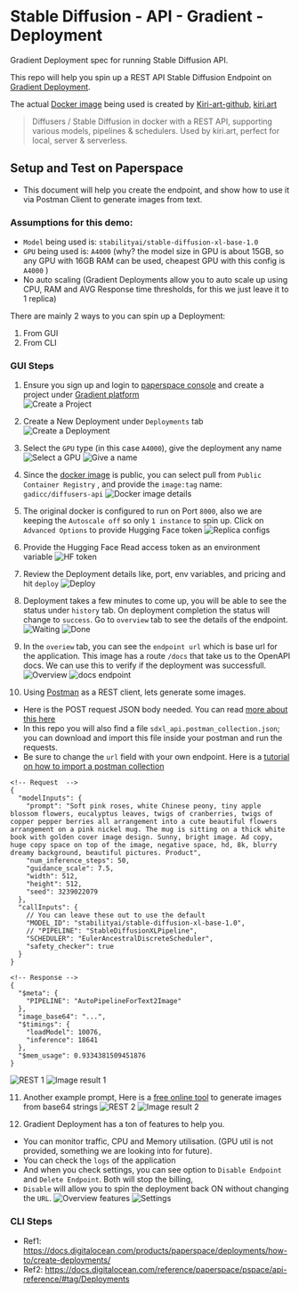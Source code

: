 # Stable Diffusion - API - Gradient - Deployment
Gradient Deployment spec for running Stable Diffusion API.

This repo will help you spin up a REST API Stable Diffusion Endpoint on [Gradient Deployment](https://www.paperspace.com/deployments).  

The actual [Docker image](https://hub.docker.com/r/gadicc/diffusers-api) being used is created by [Kiri-art-github](https://github.com/kiri-art/docker-diffusers-ap), [kiri.art](https://kiri.art/)

> Diffusers / Stable Diffusion in docker with a REST API, supporting various models, pipelines & schedulers. Used by kiri.art, perfect for local, server & serverless.


## Setup and Test on Paperspace 
- This document will help you create the endpoint, and show how to use it via Postman Client to generate images from text. 

### Assumptions for this demo:
- `Model` being used is: `stabilityai/stable-diffusion-xl-base-1.0` 
- `GPU` being used is: `A4000` (why? the model size in GPU is about 15GB, so any GPU with 16GB RAM can be used, cheapest GPU with this config is `A4000` )
- No auto scaling (Gradient Deployments allow you to auto scale up using CPU, RAM and AVG Response time thresholds, for this we just leave it to 1 replica)


There are mainly 2 ways to you can spin up a Deployment:
1. From GUI
2. From CLI

### GUI Steps 
1. Ensure you sign up and login to [paperspace console](https://console.paperspace.com/) and create a project under [Gradient platform](https://www.paperspace.com/deployments)  
![Create a Project](./docs/1_create_proj.png)

2. Create a New Deployment under `Deployments` tab
![Create a Deployment](./docs/2_create_deploy.png)

3. Select the `GPU` type (in this case `A4000`), give the deployment any name
![Select a GPU](./docs/3_select_gpu.png)
![Give a name](./docs/3_name.png)

4. Since the [docker image](https://hub.docker.com/r/gadicc/diffusers-api) is public, you can select pull from `Public Container Registry` , and provide the `image:tag` name: `gadicc/diffusers-api`
![Docker image details](./docs/4_img_port_scale.png)

5. The original docker is configured to run on Port `8000`, also we are keeping the `Autoscale off` so only `1 instance` to spin up. Click on `Advanced Options` to provide Hugging Face token
![Replica configs](./docs/5_adv_config.png)

6. Provide the Hugging Face Read access token as an environment variable
![HF token](./docs/6_hf_token.png)

7. Review the Deployment details like, port, env variables, and pricing and hit `deploy`
![Deploy](./docs/7_review_create.png)

8. Deployment takes a few minutes to come up, you will be able to see the status under `history` tab. On deployment completion the status will change to `success`. 
Go to `overview` tab to see the details of the endpoint. 
![Waiting](./docs/8_waiting_to_deploy.png)
![Done](./docs/9_deploy_success.png)

9. In the `overiew` tab, you can see the `endpoint url` which is base url for the application. This image has a route `/docs` that take us to the OpenAPI docs. 
We can use this to verify if the deployment was successfull.
![Overview](./docs/10_endpoint_url.png)
![docs endpoint](./docs/11_docs_endpoint%20.png)

10. Using [Postman](https://www.postman.com/downloads/) as a REST client, lets generate some images. 
- Here is the POST request JSON body needed. You can read [more about this here](https://github.com/kiri-art/docker-diffusers-api?tab=readme-ov-file#usage)
- In this repo you will also find a file `sdxl_api.postman_collection.json`; you can download and import this file inside your postman and run the requests.
- Be sure to change the `url` field with your own endpoint. Here is a [tutorial on how to import a postman collection](https://www.geeksforgeeks.org/how-to-import-export-collections-in-postman/#1-how-to-importexport-collections-using-the-postman-dashboard)
```
<!-- Request  -->
{
  "modelInputs": {
    "prompt": "Soft pink roses, white Chinese peony, tiny apple blossom flowers, eucalyptus leaves, twigs of cranberries, twigs of copper pepper berries all arrangement into a cute beautiful flowers arrangement on a pink nickel mug. The mug is sitting on a thick white book with golden cover image design. Sunny, bright image. Ad copy, huge copy space on top of the image, negative space, hd, 8k, blurry dreamy background, beautiful pictures. Product",
    "num_inference_steps": 50,
    "guidance_scale": 7.5,
    "width": 512,
    "height": 512,
    "seed": 3239022079
  },
  "callInputs": {
    // You can leave these out to use the default
    "MODEL_ID": "stabilityai/stable-diffusion-xl-base-1.0",
    // "PIPELINE": "StableDiffusionXLPipeline",
    "SCHEDULER": "EulerAncestralDiscreteScheduler",
    "safety_checker": true
  }
}

<!-- Response -->
{
  "$meta": {
    "PIPELINE": "AutoPipelineForText2Image"
  },
  "image_base64": "...",
  "$timings": {
    "loadModel": 10076,
    "inference": 18641
  },
  "$mem_usage": 0.9334381509451876
}
```
![REST 1](./docs/12_rest_req_resp.png)
![Image result 1](./docs/13_base64_img.png)

11. Another example prompt, Here is a [free online tool](https://codebeautify.org/base64-to-image-converter) to generate images from base64 strings
![REST 2](./docs/14_post_req2.png)
![Image result 2](./docs/15_img2.png)

12. Gradient Deployment has a ton of features to help you. 
- You can monitor traffic, CPU and Memory utilisation. (GPU util is not provided, something we are looking into for future). 
- You can check the `logs` of the application
- And when you check settings, you can see option to `Disable Endpoint` and `Delete Endpoint`. Both will stop the billing, 
- `Disable` will allow you to spin the deployment back ON without changing the `URL`. 
![Overview features](./docs/16_deployment_features.png)
![Settings](./docs/17_disable_deployment.png)





### CLI Steps 
- Ref1: https://docs.digitalocean.com/products/paperspace/deployments/how-to/create-deployments/
- Ref2: https://docs.digitalocean.com/reference/paperspace/pspace/api-reference/#tag/Deployments

